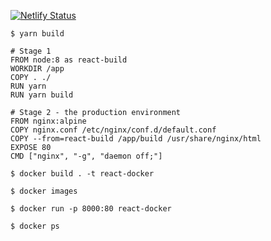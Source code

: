 [![Netlify Status](https://api.netlify.com/api/v1/badges/00994fe3-f0b9-4d4b-8d45-91aa880686d6/deploy-status)](https://app.netlify.com/sites/momentive/deploys)

```
$ yarn build
```

```
# Stage 1
FROM node:8 as react-build
WORKDIR /app
COPY . ./
RUN yarn
RUN yarn build

# Stage 2 - the production environment
FROM nginx:alpine
COPY nginx.conf /etc/nginx/conf.d/default.conf
COPY --from=react-build /app/build /usr/share/nginx/html
EXPOSE 80
CMD ["nginx", "-g", "daemon off;"]
```

```
$ docker build . -t react-docker
```

```
$ docker images
```

```
$ docker run -p 8000:80 react-docker
```

```
$ docker ps
```

